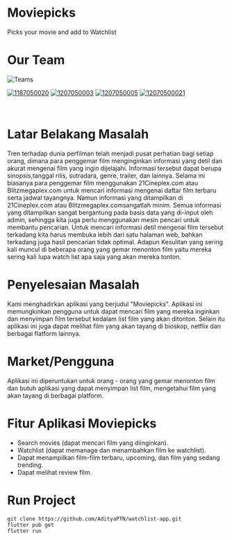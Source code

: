 # Moviepicks
Picks your movie and add to Watchlist

# Our Team
![Teams](https://img.shields.io/badge/Our%20Team-Kelompok%202-maroon)
<br>

[![1187050020](https://img.shields.io/badge/1187050020-Denta%20Pratama%20Anggayana-red)](https://github.com/DentaPratama590)
[![1207050003](https://img.shields.io/badge/1207050003-Aditya%20Pratama%20T.N.-red)](https://github.com/AdityaPTN)
[![1207050005](https://img.shields.io/badge/1207050005-Agus%20Tri%20Adiana-red)](https://github.com/AgusTri43) 
[![12070500021](https://img.shields.io/badge/12070500012-Alifia%20Nadiva%20Altafunnisa-red)](https://github.com/alifianaa)

<br>

# Latar Belakang Masalah

Tren terhadap dunia perfilman telah menjadi pusat perhatian bagi setiap orang, dimana para penggemar film menginginkan informasi yang detil dan akurat mengenai film yang ingin dijelajahi. Informasi tersebut dapat berupa sinopsis,tanggal rilis, sutradara, genre, trailer, dan lainnya. Selama ini biasanya para penggemar film menggunakan 21Cineplex.com atau Blitzmegaplex.com untuk mencari informasi mengenai daftar film terbaru serta jadwal tayangnya. Namun informasi yang ditampilkan di 21Cineplex.com atau Blitzmegaplex.comsangatlah minim. Semua informasi yang ditampilkan sangat bergantung pada basis data yang di-input oleh admin, sehingga kita juga perlu menggunakan mesin pencari untuk membantu pencarian. Untuk mencari informasi detil mengenai film tersebut terkadang kita harus membuka lebih dari satu halaman web, bahkan terkadang juga hasil pencarian tidak optimal. Adapun Kesulitan yang sering kali muncul di beberapa orang yang gemar menonton film yaitu mereka sering kali lupa watch list apa saja yang akan mereka tonton. 

# Penyelesaian Masalah

Kami menghadirkan aplikasi yang berjudul "Moviepicks". Aplikasi ini memungkinkan pengguna untuk dapat mencari film yang mereka inginkan dan menyimpan film tersebut kedalam list film yang akan ditonton. Selain itu aplikasi ini juga dapat melihat film yang akan tayang di bioskop, netflix dan berbagai flatform lainnya.

# Market/Pengguna

Aplikasi ini diperuntukan untuk orang - orang yang gemar menonton film dan butuh aplikasi yang dapat menyimpan list film, mengetahui film yang akan tayang di berbagai platform.

# Fitur Aplikasi Moviepicks

- Search movies  (dapat  mencari  film  yang  diinginkan).
- Watchlist  (dapat  memanage  dan menambahkan  film  ke  watchlist).
- Dapat menampilkan film-film terbaru, upcoming, dan film yang sedang trending.
- Dapat melihat review film.

# Run Project
```
git clone https://github.com/AdityaPTN/watchlist-app.git
flutter pub get
flutter run
```

